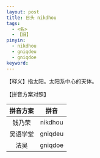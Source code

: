 ```yaml
---
layout: post
title: 日头 nikdhou
tags:
  - <名>
  - 【旧】
pinyin: 
  - nikdhou
  - gniqdeu
  - gniqdoe
keyword:
---
```


【释义】指太阳。太阳系中心的天体。                

【拼音方案对照】          

| 拼音方案 | 拼音 |             
| :---: | :---: |                 
| 钱乃荣 | nikdhou |                 
| 吴语学堂 | gniqdeu |                 
| 法吴 | gniqdoe |                 